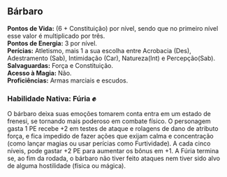 ## Bárbaro <a id="barbaro"></a>

**Pontos de Vida:** (6 + Constituição) por nível, sendo que no primeiro nível esse valor é multiplicado por três.</br>
**Pontos de Energia:** 3 por nível.</br>
**Perícias:** Atletismo, mais 1 a sua escolha entre Acrobacia (Des), Adestramento (Sab),  Intimidação (Car), Natureza(Int) e Percepção(Sab).</br>
**Salvaguardas:** Força e Constituição.</br>
**Acesso à Magia:** Não.</br>
**Proficiências:** Armas marciais e escudos.</br>

### Habilidade Nativa: Fúria ✊
O bárbaro deixa suas emoções tomarem conta entra em um estado de frenesi, se tornando mais poderoso em combate físico.
O personagem gasta 1 PE recebe +2 em testes de ataque e rolagens de dano de atributo força, e fica impedido de fazer ações que exijam calma e concentração (como lançar magias ou usar perícias como Furtividade). A cada cinco níveis, pode gastar +2 PE para aumentar os bônus em +1.
A Fúria termina se, ao fim da rodada, o bárbaro não tiver feito ataques nem tiver sido alvo de alguma hostilidade (física ou mágica).